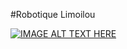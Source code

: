 #Robotique Limoilou

[![IMAGE ALT TEXT HERE](https://img.youtube.com/vi/FQw9s-FskUU/0.jpg)](https://www.youtube.com/watch?v=FQw9s-FskUU)
